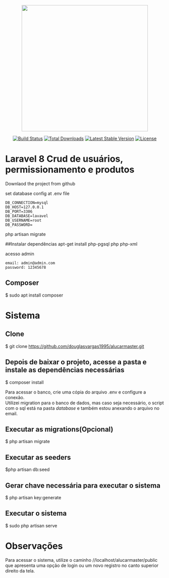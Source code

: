 <p align="center"><a href="https://laravel.com" target="_blank"><img src="https://raw.githubusercontent.com/laravel/art/master/logo-lockup/5%20SVG/2%20CMYK/1%20Full%20Color/laravel-logolockup-cmyk-red.svg" width="400"></a></p>

<p align="center">
<a href="https://travis-ci.org/laravel/framework"><img src="https://travis-ci.org/laravel/framework.svg" alt="Build Status"></a>
<a href="https://packagist.org/packages/laravel/framework"><img src="https://img.shields.io/packagist/dt/laravel/framework" alt="Total Downloads"></a>
<a href="https://packagist.org/packages/laravel/framework"><img src="https://img.shields.io/packagist/v/laravel/framework" alt="Latest Stable Version"></a>
<a href="https://packagist.org/packages/laravel/framework"><img src="https://img.shields.io/packagist/l/laravel/framework" alt="License"></a>
</p>

# Laravel 8 Crud de usuários, permissionamento e produtos


Downlaod the project from github

set database config at .env file

```
DB_CONNECTION=mysql
DB_HOST=127.0.0.1
DB_PORT=3306
DB_DATABASE=lavavel
DB_USERNAME=root
DB_PASSWORD=
```
php artisan migrate

##Instalar dependências
apt-get install php-pgsql php php-xml

acesso admin
```
email: admin@admin.com
password: 12345678
```
## Composer
$ sudo apt install composer

# Sistema
## Clone
$ git clone https://github.com/douglasvargas1995/alucarmaster.git

## Depois de baixar o projeto, acesse a pasta e instale as dependências necessárias
$ composer install

Para acessar o banco, crie uma cópia do arquivo .env e configure a conexão.\
Utilizei migration para o banco de dados, mas caso seja necessário, o script com o sql está na pasta <i>database</i> e também estou anexando o arquivo no email.


## Executar as migrations(Opcional)
$ php artisan migrate

## Executar as seeders
$php artisan db:seed

## Gerar chave necessária para executar o sistema
$ php artisan key:generate

## Executar o sistema 
$ sudo php artisan serve

# Observações
Para acessar o sistema, utilize o caminho //localhost/alucarmaster/public que apresenta uma opção de login ou um novo registro no canto superior direito da tela.

